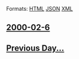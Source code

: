 
Formats: [HTML](2000/02/6/index.html)  [JSON](2000/02/6/index.json)  [XML](2000/02/6/index.xml)  

## [2000-02-6](/news/2000/02/6/index.md)

## [Previous Day...](/news/2000/02/5/index.md)


